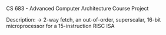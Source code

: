 CS 683 - Advanced Computer Architecture
Course Project

Description:
-> 2-way fetch, an out-of-order, superscalar, 16-bit microprocessor for a 15-instruction RISC ISA
